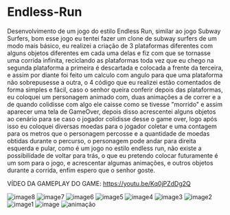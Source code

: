 # Endless-Run
Desenvolvimento de um jogo do estilo Endless Run, similar ao jogo Subway Surfers, bom esse jogo eu tentei fazer um clone de subway surfers de um modo mais básico, eu realizei a criação de 3 plataformas diferentes com alguns objetos diferentes em cada uma delas e fiz com que se tornasse uma corrida infinita, reciclando as plataformas toda vez que eu chego na segunda plataforma a primeira é descartada e colocada a frente da terceira, e assim por diante foi feito um calculo com angulo para que uma plataforma não sobrepusesse a outra, o 4 código que eu realizei estão comentados de forma simples e fácil, caso o senhor queira conferir depois das plataformas, eu coloquei um personagem animado com, duas animações a de correr e a de quando colidisse com algo ele caisse como se tivesse "morrido" e assim aparecer uma tela de GameOver, depois disso acrescentei alguns objetos ao cenário para se caso o jogador colidisse desse o game over, logo após isso eu coloquei diversas moedas para o jogador coletar e uma contagem para os metros que o personagem percosse e a quantidade de moedas obtidas durante o percurso, o personagem pode andar para direita esquerda e pular, como é um jogo no estilo endless run, não existe a possibilidade de voltar para trás, o que eu pretendo colocar futuramente é um som para o jogo, e acrescentar algumas animações, e outros objetos durante a corrida, enfim espero que o senhor goste.

VÍDEO DA GAMEPLAY DO GAME:
https://youtu.be/Kq0jPZdDg2Q



![image8](https://github.com/OverComeTm/Endless-Run/assets/70177226/89b9ca4a-8446-4346-ac46-b507d23ec5c2)
![image7](https://github.com/OverComeTm/Endless-Run/assets/70177226/0ebe4d59-586f-46db-9987-a1316b2ea34c)
![image6](https://github.com/OverComeTm/Endless-Run/assets/70177226/9b12ead5-068d-4bf8-a5f6-80dd8998e020)
![image5](https://github.com/OverComeTm/Endless-Run/assets/70177226/6e37f967-bf05-4f3a-aee8-99609b2c7e7e)
![image4](https://github.com/OverComeTm/Endless-Run/assets/70177226/753cba76-699c-4d10-9de0-09ad5cfa965a)
![image3](https://github.com/OverComeTm/Endless-Run/assets/70177226/dbb7b302-e1d5-4880-aa7a-a62900c43855)
![image2](https://github.com/OverComeTm/Endless-Run/assets/70177226/b567358b-43cd-484d-8745-25098cca0d3e)
![image1](https://github.com/OverComeTm/Endless-Run/assets/70177226/5edc724b-dba7-4e0a-a1f5-f13bc565e738)
![image](https://github.com/OverComeTm/Endless-Run/assets/70177226/9008ea7e-b1af-4d2d-8dfd-5c77ca55c580)
![animação](https://github.com/OverComeTm/Endless-Run/assets/70177226/07ae0b1d-f163-49a3-bb2a-6684d7230ac0)

